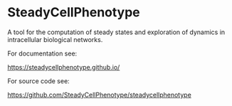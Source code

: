 
# SteadyCellPhenotype

A tool for the computation of steady states and exploration of dynamics in intracellular biological networks.

For documentation see:

https://steadycellphenotype.github.io/

For source code see:

https://github.com/SteadyCellPhenotype/steadycellphenotype
